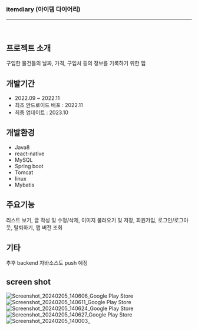 ### itemdiary (아이템 다이어리)
--- -  
<br/>

## 프로젝트 소개
구입한 물건들의 날짜, 가격, 구입처 등의 정보를 기록하기 위한 앱

## 개발기간
* 2022.09 ~ 2022.11
* 최초 안드로이드 배포 : 2022.11
* 최종 업데이트 : 2023.10

## 개발환경
* Java8
* react-native
* MySQL
* Spring boot
* Tomcat
* linux
* Mybatis

## 주요기능
리스트 보기, 글 작성 및 수정/삭제, 이미지 불러오기 및 저장, 회원가입, 로그인/로그아웃, 탈퇴하기, 앱 버전 조회

## 기타
추후 backend 자바소스도 push 예정

## screen shot

![Screenshot_20240205_140606_Google Play Store](https://github.com/couqued/itemdiary/assets/133190204/d72e8435-277d-48bd-9e7e-4f9ee8864d8e)
![Screenshot_20240205_140611_Google Play Store](https://github.com/couqued/itemdiary/assets/133190204/2a6c88d8-53ee-48e1-abca-4f792ba6a834)
![Screenshot_20240205_140624_Google Play Store](https://github.com/couqued/itemdiary/assets/133190204/00819795-2d90-4f16-a8d5-7083cc58449f)
![Screenshot_20240205_140627_Google Play Store](https://github.com/couqued/itemdiary/assets/133190204/f3e8e7a2-66b0-408b-bcdc-21303cc9874e)
![Screenshot_20240205_140003_ ](https://github.com/couqued/itemdiary/assets/133190204/95e0c3f7-5eed-4e1c-8681-ccade2ef633e)


